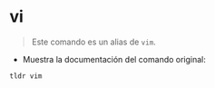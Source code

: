 # vi

> Este comando es un alias de `vim`.

- Muestra la documentación del comando original:

`tldr vim`
